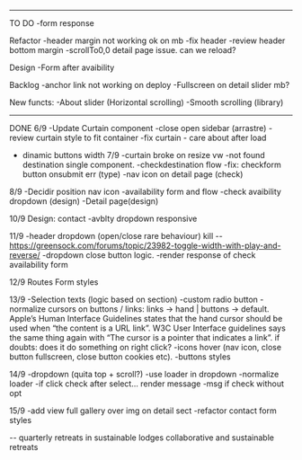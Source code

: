 ------------------------
TO DO 
-form response

Refactor
-header margin not working ok on mb 
-fix header
-review header bottom margin 
-scrollTo0,0 detail page issue. can we reload?

Design
-Form after avaibility

Backlog
-anchor link not working on deploy
-Fullscreen on detail slider mb?

New functs:
-About slider (Horizontal scrolling)
-Smooth scrolling (library)

----
DONE
6/9
-Update Curtain component 
-close open sidebar (arrastre)
-review curtain style to fit container
-fix curtain - care about after load
- dinamic buttons width
7/9
-curtain broke on resize vw
-not found destination single component. 
-checkdestination flow 
-fix: checkform button onsubmit err (type)
-nav icon on detail page (check)

8/9
-Decidir position nav icon
-availability form and flow
-check avaibility dropdown (design)
-Detail page(design)

10/9
Design: contact
-avblty dropdown responsive

11/9
-header dropdown (open/close rare behaviour) kill -- https://greensock.com/forums/topic/23982-toggle-width-with-play-and-reverse/
-dropdown close button logic.
-render response of check availability form

12/9
Routes
Form styles

13/9
-Selection texts (logic based on section)
-custom radio button
-normalize cursors on buttons / links: links -> hand | buttons -> default. Apple’s Human Interface Guidelines states that the hand cursor should be used when “the content is a URL link”. W3C User Interface guidelines says the same thing again with “The cursor is a pointer that indicates a link”. if doubts: does it do something on right click?
-icons hover (nav icon, close button fullscreen, close button cookies etc). 
-buttons styles

14/9
-dropdown (quita top + scroll?)
-use loader in dropdown
-normalize loader 
-if click check after select... render message
-msg if check without opt


15/9
 -add view full gallery over img on detail sect
 -refactor contact form styles

--
quarterly retreats in sustainable lodges
collaborative and sustainable retreats